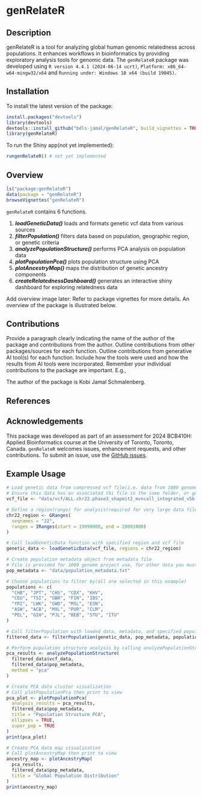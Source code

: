 
<!-- README.md is generated from README.Rmd. Please edit that file -->

# genRelateR

## Description

genRelateR is a tool for analyzing global human genomic relatedness
across populations. It enhances workflows in bioinformatics by providing
exploratory analysis tools for genomic data. The `genRelateR` package
was developed using `R version 4.4.1 (2024-06-14 ucrt)`,
`Platform: x86_64-w64-mingw32/x64` and
`Running under: Windows 10 x64 (build 19045)`.

## Installation

To install the latest version of the package:

``` r
install.packages("devtools")
library(devtools)
devtools::install_github("bdls-jamal/genRelateR", build_vignettes = TRUE)
library(genRelateR) 
```

To run the Shiny app(not yet implemented):

``` r
rungenRelateR() # not yet implemented
```

## Overview

``` r
ls("package:genRelateR")
data(package = "genRelateR")
browseVignettes("genRelateR")
```

`genRelateR` contains 6 functions.

1.  ***loadGeneticData()*** loads and formats genetic vcf data from
    various sources
2.  ***filterPopulation()*** filters data based on population,
    geographic region, or genetic criteria
3.  ***analyzePopulationStructure()*** performs PCA analysis on
    population data
4.  ***plotPopulationPca()*** plots population structure using PCA
5.  ***plotAncestryMap()*** maps the distribution of genetic ancestry
    components
6.  ***createRelatednessDashboard()*** generates an interactive shiny
    dashboard for exploring relatedness data

Add overview image later: Refer to package vignettes for more details.
An overview of the package is illustrated below.

## Contributions

Provide a paragraph clearly indicating the name of the author of the
package and contributions from the author. Outline contributions from
other packages/sources for each function. Outline contributions from
generative AI tool(s) for each function. Include how the tools were used
and how the results from AI tools were incorporated. Remember your
individual contributions to the package are important. E.g.,

The author of the package is Kobi Jamal Schmalenberg.

## References

## Acknowledgements

This package was developed as part of an assessment for 2024 BCB410H:
Applied Bioinformatics course at the University of Toronto, Toronto,
Canada. `genRelateR` welcomes issues, enhancement requests, and other
contributions. To submit an issue, use the [GitHub
issues](https://github.com/bdls-jamal/genRelateR/issues).

## Example Usage

``` r
# Load genetic data from compressed vcf file(i.e. data from 1000 genomes project)
# Ensure this data has an associated tbi file in the same folder, or generate it using Tabix
vcf_file <- "data/vcf/ALL.chr22.phase3_shapeit2_mvncall_integrated_v5b.20130502.genotypes.vcf.gz"

# Define a region(range) for analysis(required for very large data files)
chr22_region <- GRanges(
  seqnames = "22",
  ranges = IRanges(start = 19999000, end = 20001000)
)

# Call loadGeneticData function with specified region and vcf file
genetic_data <- loadGeneticData(vcf_file, regions = chr22_region)

# Create population metadata object from metadata file
# File is provided for 1000 genome project use, for other data you must use with your own data
pop_metadata <- "data/population_metadata.txt"

# Choose populations to filter by(all are selected in this example)
populations <- c(
  "CHB", "JPT", "CHS", "CDX", "KHV",
  "CEU", "TSI", "GBR", "FIN", "IBS",
  "YRI", "LWK", "GWD", "MSL", "ESN",
  "ASW", "ACB", "MXL", "PUR", "CLM",
  "PEL", "GIH", "PJL", "BEB", "STU", "ITU"
)

# Call filterPopulation with loaded data, metadata, and specified populations
filtered_data <- filterPopulation(genetic_data, pop_metadata, populations)

# Perform population structure analysis by calling analyzePopulationStructure
pca_results <- analyzePopulationStructure(
  filtered_data$vcf_data,
  filtered_data$pop_metadata,
  method = "pca"
)

# Create PCA data cluster visualization
# Call plotPopulationPca then print to view
pca_plot <- plotPopulationPca(
  analysis_results = pca_results,
  filtered_data$pop_metadata,
  title = "Population Structure PCA",
  ellipses = TRUE,
  super_pop = TRUE
)
print(pca_plot)

# Create PCA data map visualization
# Call plotAncestryMap then print to view
ancestry_map <- plotAncestryMap(
  pca_results,
  filtered_data$pop_metadata,
  title = "Global Population Distribution"
)
print(ancestry_map)
```

